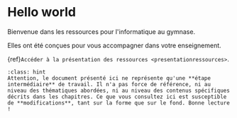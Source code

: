 ````{image} images/chatbot.svg
```` 

# Hello world

Bienvenue dans les ressources pour l'informatique au gymnase. 

Elles ont été conçues pour vous accompagner dans votre enseignement. <!-- Une version maître existe également, disponible ici.  -->

{ref}`Accéder à la présentation des ressources <presentationressources>`.

````{admonition} Ces ressources sont en cours de rédaction
:class: hint
Attention, le document présenté ici ne représente qu'une **étape intermédiaire** de travail. Il n'a pas force de référence, ni au niveau des thématiques abordées, ni au niveau des contenus spécifiques décrits dans les chapitres. Ce que vous consultez ici est susceptible de **modifications**, tant sur la forme que sur le fond. Bonne lecture !
````